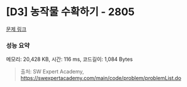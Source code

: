 # [D3] 농작물 수확하기 - 2805 

[문제 링크](https://swexpertacademy.com/main/code/problem/problemDetail.do?contestProbId=AV7GLXqKAWYDFAXB) 

### 성능 요약

메모리: 20,428 KB, 시간: 116 ms, 코드길이: 1,084 Bytes



> 출처: SW Expert Academy, https://swexpertacademy.com/main/code/problem/problemList.do